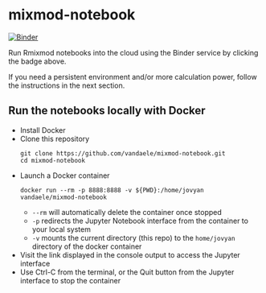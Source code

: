 # mixmod-notebook

[![Binder](https://mybinder.org/badge_logo.svg)](https://mybinder.org/v2/gh/vandaele/mixmod-notebook/master)

Run Rmixmod notebooks into the cloud using the Binder service by clicking the badge above.

If you need a persistent environment and/or more calculation power, follow the instructions in the next section.

## Run the notebooks locally with Docker

* Install Docker
* Clone this repository
  ```
  git clone https://github.com/vandaele/mixmod-notebook.git
  cd mixmod-notebook
  ```
* Launch a Docker container
  ```
  docker run --rm -p 8888:8888 -v ${PWD}:/home/jovyan vandaele/mixmod-notebook
  ```
  - `--rm` will automatically delete the container once stopped
  - `-p` redirects the Jupyter Notebook interface from the container to your local system
  - `-v` mounts the current directory (this repo) to the `home/jovyan` directory of the docker container
* Visit the link displayed in the console output to access the Jupyter interface
* Use Ctrl-C from the terminal, or the Quit button from the Jupyter interface to stop the container